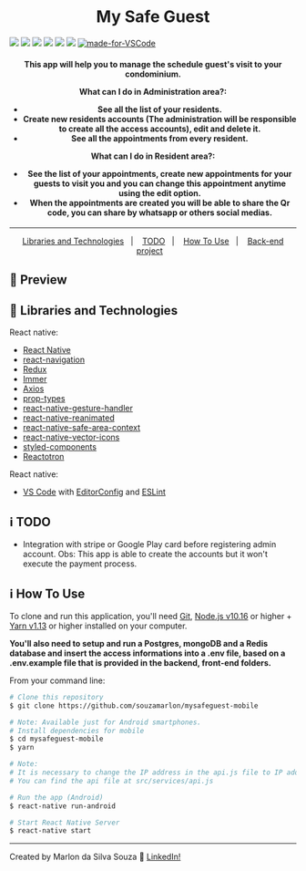 <h1 align="center">
   My Safe Guest
</h1>

![](https://img.shields.io/github/package-json/v/souzamarlon/mysafeguest-mobile.svg)
![](https://img.shields.io/github/last-commit/souzamarlon/mysafeguest-mobile?color=red)
![](https://img.shields.io/github/languages/top/souzamarlon/mysafeguest-mobile.svg?color=yellow)
![](https://img.shields.io/github/languages/count/souzamarlon/mysafeguest-mobile.svg?color=lightgrey)
![](https://img.shields.io/github/languages/code-size/souzamarlon/mysafeguest-mobile.svg)
![](https://img.shields.io/github/repo-size/souzamarlon/mysafeguest-mobile.svg?color=blueviolet)
[![made-for-VSCode](https://img.shields.io/badge/Made%20for-VSCode-1f425f.svg)](https://code.visualstudio.com/)

<h4 align="center">
This app will help you to manage the schedule guest's visit to your condominium.

What can I do in Administration area?:
- See all the list of your residents.
- Create new residents accounts (The administration will be responsible to create all the access accounts), edit and delete it.
- See all the appointments from every resident.

What can I do in Resident area?:
- See the list of your appointments, create new appointments for your guests to visit you and you can change this appointment anytime using the edit option.
- When the appointments are created you will be able to share the Qr code, you can share by whatsapp or others social medias.

</h4>

<hr>
<p align="center">
  <a href="#rocket-Libraries and Technologies">Libraries and Technologies</a>&nbsp;&nbsp;&nbsp;|&nbsp;&nbsp;&nbsp;
  <a href="#information_source-TODO">TODO</a>&nbsp;&nbsp;&nbsp|&nbsp;&nbsp;&nbsp;
  <a href="#information_source-how-to-use">How To Use</a>&nbsp;&nbsp;&nbsp|&nbsp;&nbsp;&nbsp;
  <a href="https://github.com/souzamarlon/R6WomenInLeague-backend">Back-end project</a>&nbsp;&nbsp;&nbsp;
</p>

## 🚀 Preview<a name = "preview"></a>


## :rocket: Libraries and Technologies

React native:
- [React Native](https://facebook.github.io/react-native/)
- [react-navigation](https://reactnavigation.org/)
- [Redux](https://redux.js.org/)
- [Immer](https://github.com/immerjs/immer)
- [Axios](https://github.com/axios/axios)
- [prop-types](https://github.com/facebook/prop-types)
- [react-native-gesture-handler](https://github.com/software-mansion/react-native-gesture-handler)
- [react-native-reanimated](https://github.com/software-mansion/react-native-reanimated)
- [react-native-safe-area-context](https://github.com/th3rdwave/react-native-safe-area-context)
- [react-native-vector-icons](https://github.com/oblador/react-native-vector-icons)
- [styled-components](https://github.com/styled-components/styled-components)
- [Reactotron](https://infinite.red/reactotron)

React native:
- [VS Code][vc] with [EditorConfig][vceditconfig] and [ESLint][vceslint]


## :information_source: TODO
- Integration with stripe or Google Play card before registering admin account. Obs: This app is able to create the accounts but it won't execute the payment process.

## :information_source: How To Use

To clone and run this application, you'll need [Git](https://git-scm.com), [Node.js v10.16][nodejs] or higher + [Yarn v1.13][yarn] or higher installed on your computer.

<b>You'll also need to setup and run a Postgres, mongoDB and a Redis database and insert the access informations into a .env file, based on a .env.example file that is provided in the backend, front-end folders.</b>

From your command line:

```bash
# Clone this repository
$ git clone https://github.com/souzamarlon/mysafeguest-mobile

# Note: Available just for Android smartphones.
# Install dependencies for mobile
$ cd mysafeguest-mobile
$ yarn

# Note:
# It is necessary to change the IP address in the api.js file to IP address where the back end is installed.
# You can find the api file at src/services/api.js

# Run the app (Android)
$ react-native run-android

# Start React Native Server
$ react-native start

```
---
Created by Marlon da Silva Souza :wave: [LinkedIn!](https://www.linkedin.com/in/marlonssouza/)

[nodejs]: https://nodejs.org/
[yarn]: https://yarnpkg.com/
[vc]: https://code.visualstudio.com/
[vceditconfig]: https://marketplace.visualstudio.com/items?itemName=EditorConfig.EditorConfig
[vceslint]: https://marketplace.visualstudio.com/items?itemName=dbaeumer.vscode-eslint


